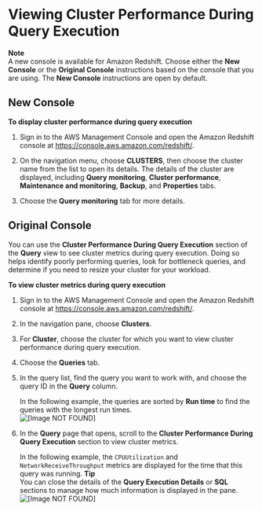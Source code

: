 # Viewing Cluster Performance During Query Execution<a name="performance-metrics-query-cluster"></a>

**Note**  
A new console is available for Amazon Redshift\. Choose either the **New Console** or the **Original Console** instructions based on the console that you are using\. The **New Console** instructions are open by default\.

## New Console<a name="cluster-query-metrics"></a>

**To display cluster performance during query execution**

1. Sign in to the AWS Management Console and open the Amazon Redshift console at [https://console\.aws\.amazon\.com/redshift/](https://console.aws.amazon.com/redshift/)\.

1. On the navigation menu, choose **CLUSTERS**, then choose the cluster name from the list to open its details\. The details of the cluster are displayed, including **Query monitoring**, **Cluster performance**, **Maintenance and monitoring**, **Backup**, and **Properties** tabs\.

1. Choose the **Query monitoring** tab for more details\. 

## Original Console<a name="cluster-query-metrics-originalconsole"></a>

You can use the **Cluster Performance During Query Execution** section of the **Query** view to see cluster metrics during query execution\. Doing so helps identify poorly performing queries, look for bottleneck queries, and determine if you need to resize your cluster for your workload\.

**To view cluster metrics during query execution**

1. Sign in to the AWS Management Console and open the Amazon Redshift console at [https://console\.aws\.amazon\.com/redshift/](https://console.aws.amazon.com/redshift/)\.

1. In the navigation pane, choose **Clusters**\.

1. For **Cluster**, choose the cluster for which you want to view cluster performance during query execution\.

1. Choose the **Queries** tab\.

1. In the query list, find the query you want to work with, and choose the query ID in the **Query** column\.

   In the following example, the queries are sorted by **Run time** to find the queries with the longest run times\.   
![\[Image NOT FOUND\]](http://docs.aws.amazon.com/redshift/latest/mgmt/images/cluster-queries-list.png)

1. In the **Query** page that opens, scroll to the **Cluster Performance During Query Execution** section to view cluster metrics\.

   In the following example, the `CPUUtilization` and `NetworkReceiveThroughput` metrics are displayed for the time that this query was running\.
**Tip**  
You can close the details of the **Query Execution Details** or **SQL** sections to manage how much information is displayed in the pane\.  
![\[Image NOT FOUND\]](http://docs.aws.amazon.com/redshift/latest/mgmt/images/cm-metrics-100.png)